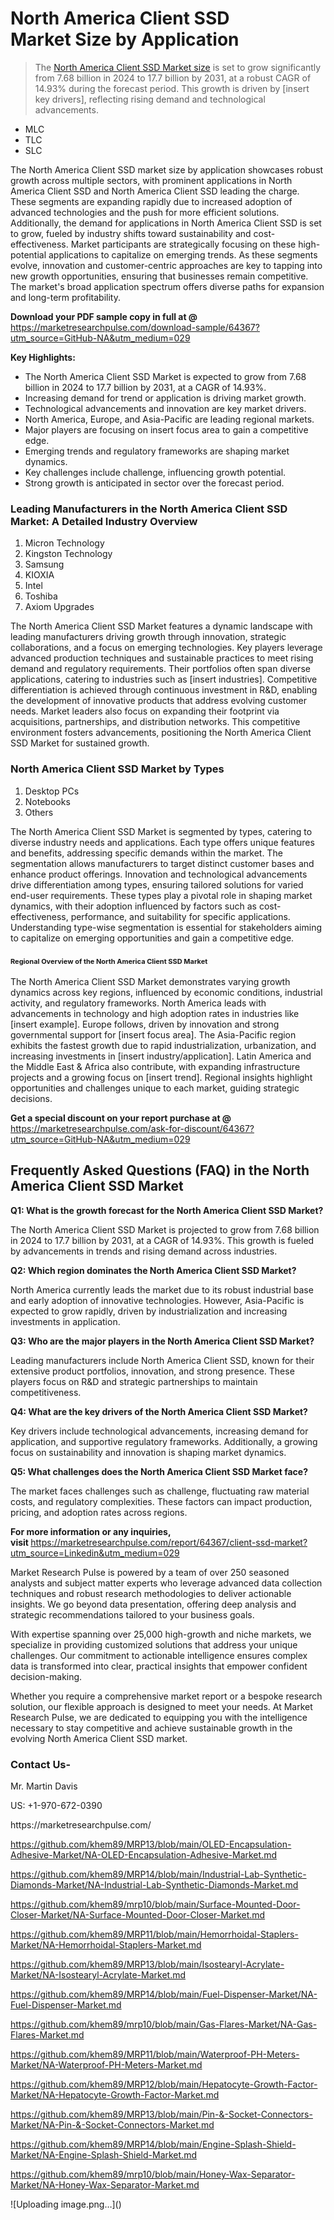 <h1>North America Client SSD Market&nbsp;Size by Application</h1><blockquote><p>The <a href="https://marketresearchpulse.com/download-sample/64367?utm_source=GitHub-NA&amp;utm_medium=029">North America Client SSD Market size</a> is set to grow significantly from 7.68 billion in 2024 to 17.7 billion by 2031, at a robust CAGR of 14.93% during the forecast period. This growth is driven by [insert key drivers], reflecting rising demand and technological advancements.</p></blockquote><ul><li>MLC<li> TLC<li> SLC</li></ul><p>The North America Client SSD market size by application showcases robust growth across multiple sectors, with prominent applications in North America Client SSD and North America Client SSD leading the charge. These segments are expanding rapidly due to increased adoption of advanced technologies and the push for more efficient solutions. Additionally, the demand for applications in North America Client SSD is set to grow, fueled by industry shifts toward sustainability and cost-effectiveness. Market participants are strategically focusing on these high-potential applications to capitalize on emerging trends. As these segments evolve, innovation and customer-centric approaches are key to tapping into new growth opportunities, ensuring that businesses remain competitive. The market's broad application spectrum offers diverse paths for expansion and long-term profitability.</p><p><strong>Download your PDF sample copy in full at @ </strong><a href="https://marketresearchpulse.com/download-sample/64367?utm_source=GitHub-NA&amp;utm_medium=029">https://marketresearchpulse.com/download-sample/64367?utm_source=GitHub-NA&amp;utm_medium=029</a></p><p><strong>Key Highlights: </strong></p><ul><li>The North America Client SSD Market is expected to grow from 7.68 billion in 2024 to 17.7 billion by 2031, at a CAGR of 14.93%.</li><li>Increasing demand for trend or application is driving market growth.</li><li>Technological advancements and innovation are key market drivers.</li><li>North America, Europe, and Asia-Pacific are leading regional markets.</li><li>Major players are focusing on insert focus area to gain a competitive edge.</li><li>Emerging trends and regulatory frameworks are shaping market dynamics.</li><li>Key challenges include challenge, influencing growth potential.</li><li>Strong growth is anticipated in sector over the forecast period.</li></ul><h3>Leading Manufacturers in the North America Client SSD Market: A Detailed Industry Overview</h3><ol><li>Micron Technology</li><li>Kingston Technology</li><li>Samsung</li><li>KIOXIA</li><li>Intel</li><li>Toshiba</li><li>Axiom Upgrades</li></ol><div class="flex max-w-full flex-col flex-grow"><div class="min-h-8 text-message flex w-full flex-col items-end gap-2 whitespace-normal break-words [.text-message+&amp;]:mt-5" dir="auto" data-message-author-role="assistant" data-message-id="fd8432e4-4910-450d-b182-61b7bfb0a01f" data-message-model-slug="gpt-4o"><div class="flex w-full flex-col gap-1 empty:hidden first:pt-[3px]"><div class="markdown prose w-full break-words dark:prose-invert light"><p>The North America Client SSD Market features a dynamic landscape with leading manufacturers driving growth through innovation, strategic collaborations, and a focus on emerging technologies. Key players leverage advanced production techniques and sustainable practices to meet rising demand and regulatory requirements. Their portfolios often span diverse applications, catering to industries such as [insert industries]. Competitive differentiation is achieved through continuous investment in R&amp;D, enabling the development of innovative products that address evolving customer needs. Market leaders also focus on expanding their footprint via acquisitions, partnerships, and distribution networks. This competitive environment fosters advancements, positioning the North America Client SSD Market for sustained growth.</p></div></div></div></div><h3>North America Client SSD Market by Types</h3><ol><li>Desktop PCs<li> Notebooks<li> Others</li></ol><div class="flex max-w-full flex-col flex-grow"><div class="min-h-8 text-message flex w-full flex-col items-end gap-2 whitespace-normal break-words [.text-message+&amp;]:mt-5" dir="auto" data-message-author-role="assistant" data-message-id="084470be-0bb7-4664-bddf-5156b4f41249" data-message-model-slug="gpt-4o-mini"><div class="flex w-full flex-col gap-1 empty:hidden first:pt-[3px]"><div class="markdown prose w-full break-words dark:prose-invert light"><p>The North America Client SSD Market is segmented by types, catering to diverse industry needs and applications. Each type offers unique features and benefits, addressing specific demands within the market. The segmentation allows manufacturers to target distinct customer bases and enhance product offerings. Innovation and technological advancements drive differentiation among types, ensuring tailored solutions for varied end-user requirements. These types play a pivotal role in shaping market dynamics, with their adoption influenced by factors such as cost-effectiveness, performance, and suitability for specific applications. Understanding type-wise segmentation is essential for stakeholders aiming to capitalize on emerging opportunities and gain a competitive edge.</p></div></div></div></div><h3><span style="font-size: 11px;">Regional Overview of the North America Client SSD Market</span></h3><div class="flex max-w-full flex-col flex-grow"><div class="min-h-8 text-message flex w-full flex-col items-end gap-2 whitespace-normal break-words [.text-message+&amp;]:mt-5" dir="auto" data-message-author-role="assistant" data-message-id="e9038762-ce64-4e30-91c9-9bd413514231" data-message-model-slug="gpt-4o-mini"><div class="flex w-full flex-col gap-1 empty:hidden first:pt-[3px]"><div class="markdown prose w-full break-words dark:prose-invert light"><p>The North America Client SSD Market demonstrates varying growth dynamics across key regions, influenced by economic conditions, industrial activity, and regulatory frameworks. North America leads with advancements in technology and high adoption rates in industries like [insert example]. Europe follows, driven by innovation and strong governmental support for [insert focus area]. The Asia-Pacific region exhibits the fastest growth due to rapid industrialization, urbanization, and increasing investments in [insert industry/application]. Latin America and the Middle East &amp; Africa also contribute, with expanding infrastructure projects and a growing focus on [insert trend]. Regional insights highlight opportunities and challenges unique to each market, guiding strategic decisions.</p></div></div></div></div><p><strong>Get a special discount on your report purchase at @ </strong><a href="https://marketresearchpulse.com/ask-for-discount/64367?utm_source=GitHub-NA&amp;utm_medium=029">https://marketresearchpulse.com/ask-for-discount/64367?utm_source=GitHub-NA&amp;utm_medium=029</a></p><h2>Frequently Asked Questions (FAQ) in the North America Client SSD Market</h2><p><strong>Q1: What is the growth forecast for the North America Client SSD Market?</strong></p><p>The North America Client SSD Market is projected to grow from 7.68 billion in 2024 to 17.7 billion by 2031, at a CAGR of 14.93%. This growth is fueled by advancements in trends and rising demand across industries.</p><p><strong>Q2: Which region dominates the North America Client SSD Market?</strong></p><p>North America currently leads the market due to its robust industrial base and early adoption of innovative technologies. However, Asia-Pacific is expected to grow rapidly, driven by industrialization and increasing investments in application.</p><p><strong>Q3: Who are the major players in the North America Client SSD Market?</strong></p><p>Leading manufacturers include North America Client SSD, known for their extensive product portfolios, innovation, and strong presence. These players focus on R&amp;D and strategic partnerships to maintain competitiveness.</p><p><strong>Q4: What are the key drivers of the North America Client SSD Market?</strong></p><p>Key drivers include technological advancements, increasing demand for application, and supportive regulatory frameworks. Additionally, a growing focus on sustainability and innovation is shaping market dynamics.</p><p><strong>Q5: What challenges does the North America Client SSD Market face?</strong></p><p>The market faces challenges such as challenge, fluctuating raw material costs, and regulatory complexities. These factors can impact production, pricing, and adoption rates across regions.</p><p><strong>For more information or any inquiries, visit&nbsp;</strong><a href="https://marketresearchpulse.com/report/64367/client-ssd-market?utm_source=Linkedin&utm_medium=029">https://marketresearchpulse.com/report/64367/client-ssd-market?utm_source=Linkedin&utm_medium=029</a></p><p>Market Research Pulse is powered by a team of over 250 seasoned analysts and subject matter experts who leverage advanced data collection techniques and robust research methodologies to deliver actionable insights. We go beyond data presentation, offering deep analysis and strategic recommendations tailored to your business goals.</p><p>With expertise spanning over 25,000 high-growth and niche markets, we specialize in providing customized solutions that address your unique challenges. Our commitment to actionable intelligence ensures complex data is transformed into clear, practical insights that empower confident decision-making.</p><p>Whether you require a comprehensive market report or a bespoke research solution, our flexible approach is designed to meet your needs. At Market Research Pulse, we are dedicated to equipping you with the intelligence necessary to stay competitive and achieve sustainable growth in the evolving North America Client SSD market.</p><h3><strong>Contact Us-</strong></h3><p>Mr. Martin Davis</p><p>US: +1-970-672-0390</p><p>https://marketresearchpulse.com/</p><p><a href="https://github.com/khem89/MRP13/blob/main/OLED-Encapsulation-Adhesive-Market/NA-OLED-Encapsulation-Adhesive-Market.md">https://github.com/khem89/MRP13/blob/main/OLED-Encapsulation-Adhesive-Market/NA-OLED-Encapsulation-Adhesive-Market.md</a></p><p><a href="https://github.com/khem89/MRP14/blob/main/Industrial-Lab-Synthetic-Diamonds-Market/NA-Industrial-Lab-Synthetic-Diamonds-Market.md">https://github.com/khem89/MRP14/blob/main/Industrial-Lab-Synthetic-Diamonds-Market/NA-Industrial-Lab-Synthetic-Diamonds-Market.md</a></p><p><a href="https://github.com/khem89/mrp10/blob/main/Surface-Mounted-Door-Closer-Market/NA-Surface-Mounted-Door-Closer-Market.md">https://github.com/khem89/mrp10/blob/main/Surface-Mounted-Door-Closer-Market/NA-Surface-Mounted-Door-Closer-Market.md</a></p><p><a href="https://github.com/khem89/MRP11/blob/main/Hemorrhoidal-Staplers-Market/NA-Hemorrhoidal-Staplers-Market.md">https://github.com/khem89/MRP11/blob/main/Hemorrhoidal-Staplers-Market/NA-Hemorrhoidal-Staplers-Market.md</a></p><p><a href="https://github.com/khem89/MRP13/blob/main/Isostearyl-Acrylate-Market/NA-Isostearyl-Acrylate-Market.md">https://github.com/khem89/MRP13/blob/main/Isostearyl-Acrylate-Market/NA-Isostearyl-Acrylate-Market.md</a></p><p><a href="https://github.com/khem89/MRP14/blob/main/Fuel-Dispenser-Market/NA-Fuel-Dispenser-Market.md">https://github.com/khem89/MRP14/blob/main/Fuel-Dispenser-Market/NA-Fuel-Dispenser-Market.md</a></p><p><a href="https://github.com/khem89/mrp10/blob/main/Gas-Flares-Market/NA-Gas-Flares-Market.md">https://github.com/khem89/mrp10/blob/main/Gas-Flares-Market/NA-Gas-Flares-Market.md</a></p><p><a href="https://github.com/khem89/MRP11/blob/main/Waterproof-PH-Meters-Market/NA-Waterproof-PH-Meters-Market.md">https://github.com/khem89/MRP11/blob/main/Waterproof-PH-Meters-Market/NA-Waterproof-PH-Meters-Market.md</a></p><p><a href="https://github.com/khem89/MRP12/blob/main/Hepatocyte-Growth-Factor-Market/NA-Hepatocyte-Growth-Factor-Market.md">https://github.com/khem89/MRP12/blob/main/Hepatocyte-Growth-Factor-Market/NA-Hepatocyte-Growth-Factor-Market.md</a></p><p><a href="https://github.com/khem89/MRP13/blob/main/Pin-&-Socket-Connectors-Market/NA-Pin-&-Socket-Connectors-Market.md">https://github.com/khem89/MRP13/blob/main/Pin-&-Socket-Connectors-Market/NA-Pin-&-Socket-Connectors-Market.md</a></p><p><a href="https://github.com/khem89/MRP14/blob/main/Engine-Splash-Shield-Market/NA-Engine-Splash-Shield-Market.md">https://github.com/khem89/MRP14/blob/main/Engine-Splash-Shield-Market/NA-Engine-Splash-Shield-Market.md</a></p><p><a href="https://github.com/khem89/mrp10/blob/main/Honey-Wax-Separator-Market/NA-Honey-Wax-Separator-Market.md">https://github.com/khem89/mrp10/blob/main/Honey-Wax-Separator-Market/NA-Honey-Wax-Separator-Market.md</a></p>
![Uploading image.png…]()
